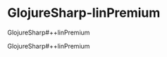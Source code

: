 # GlojureSharp-linPremium
GlojureSharp#++linPremium


GlojureSharp#++linPremium

<i src="https://github.com/knightzmc/GlojureSharp-linPremium/blob/main/clojuremoon.png?raw=true">
